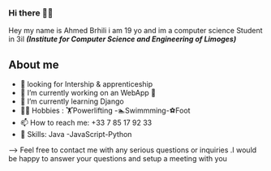 ### Hi there 👋🏼
Hey my name is Ahmed Brhili i am 19 yo and im a computer science Student in 3il **_(Institute for Computer Science and Engineering of Limoges)_**


## About me 
- 💼 looking for  Intership & apprenticeship 
- 🔭 I’m currently working on an WebApp 🤫
- 🌱 I’m currently learning Django 
- 💪🏼 Hobbies : 🏋️Powerlifting -🏊‍Swimmming-⚽Foot
- 📫 How to reach me: +33 7 85 17 92 33
- 💯 Skills:  Java -JavaScript-Python 

--> Feel free to contact me with any serious questions or inquiries .I would be happy to answer your questions and setup a meeting with you

